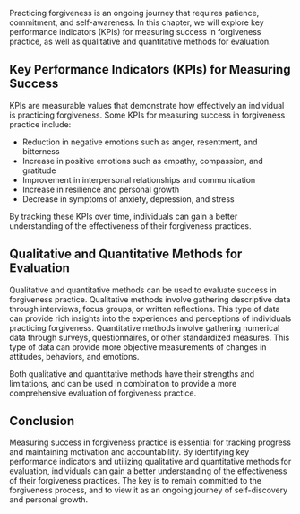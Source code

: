 
Practicing forgiveness is an ongoing journey that requires patience, commitment, and self-awareness. In this chapter, we will explore key performance indicators (KPIs) for measuring success in forgiveness practice, as well as qualitative and quantitative methods for evaluation.

Key Performance Indicators (KPIs) for Measuring Success
-------------------------------------------------------

KPIs are measurable values that demonstrate how effectively an individual is practicing forgiveness. Some KPIs for measuring success in forgiveness practice include:

* Reduction in negative emotions such as anger, resentment, and bitterness
* Increase in positive emotions such as empathy, compassion, and gratitude
* Improvement in interpersonal relationships and communication
* Increase in resilience and personal growth
* Decrease in symptoms of anxiety, depression, and stress

By tracking these KPIs over time, individuals can gain a better understanding of the effectiveness of their forgiveness practices.

Qualitative and Quantitative Methods for Evaluation
---------------------------------------------------

Qualitative and quantitative methods can be used to evaluate success in forgiveness practice. Qualitative methods involve gathering descriptive data through interviews, focus groups, or written reflections. This type of data can provide rich insights into the experiences and perceptions of individuals practicing forgiveness. Quantitative methods involve gathering numerical data through surveys, questionnaires, or other standardized measures. This type of data can provide more objective measurements of changes in attitudes, behaviors, and emotions.

Both qualitative and quantitative methods have their strengths and limitations, and can be used in combination to provide a more comprehensive evaluation of forgiveness practice.

Conclusion
----------

Measuring success in forgiveness practice is essential for tracking progress and maintaining motivation and accountability. By identifying key performance indicators and utilizing qualitative and quantitative methods for evaluation, individuals can gain a better understanding of the effectiveness of their forgiveness practices. The key is to remain committed to the forgiveness process, and to view it as an ongoing journey of self-discovery and personal growth.
